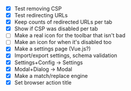- [x] Test removing CSP
- [x] Test redirecting URLs
- [x] Keep counts of redirected URLs per tab
- [x] Show if CSP was disabled per tab
- [ ] Make a real icon for the toolbar that isn't bad
- [ ] Make an icon for when it's disabled too
- [x] Make a settings page (Vue.js?)
- [x] Import/export settings, schema validation
- [x] Settings+Config -> Settings
- [x] Modal+Dialog -> Modal
- [x] Make a match/replace engine
- [x] Set browser action title

